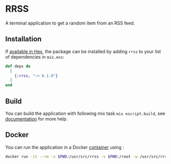 # RRSS

A terminal application to get a random item from an RSS feed.

## Installation

If [available in Hex](https://hex.pm/docs/publish), the package can be installed
by adding `rrss` to your list of dependencies in `mix.exs`:

```elixir
def deps do
  [
    {:rrss, "~> 0.1.0"}
  ]
end
```

## Build

You can build the application with following mix task `mix escript.build`, see [documentation](https://hexdocs.pm/mix/master/Mix.Tasks.Escript.Build.html) for more help.

## Docker

You can run the application in a Docker [container](https://hub.docker.com/_/elixir/) using :

```sh
docker run -it --rm -v $PWD:/usr/src/rrss -v $PWD:/root -w /usr/src/rrss elixir iex -S mix
```
